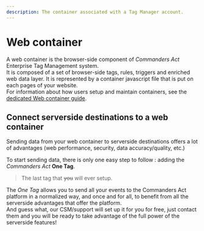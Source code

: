 ```yaml
---
description: The container associated with a Tag Manager account.
---
```


# Web container

A web container is the browser-side component of _Commanders Act_ Enterprise Tag Management system.\
It is composed of a set of browser-side tags, rules, triggers and enriched web data layer. It is represented by a container javascript file that is put on each pages of your website.\
For information about how users setup and maintain containers, see the [dedicated Web container guide](https://community.commandersact.com/web-container/).

## Connect serverside destinations to a web container <a href="#onetag" id="onetag"></a>

Sending data from your web container to serverside destinations offers a lot of advantages (web performance, security, data accuracy/quality, etc.)

To start sending data, there is only one easy step to follow : adding the _Commanders Act_ **One Tag**.

> The last tag that ~~you~~ will ever setup.

The _One Tag_ allows you to send all your events to the Commanders Act platform in a normalized way, and once and for all, to benefit from all the serverside advantages that offer the platform.\
And guess what, our CSM/support will set up it for you for free, just contact them and you will be ready to take advantage of the full power of the serverside features!

##
